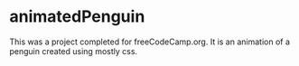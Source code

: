# animatedPenguin

This was a project completed for freeCodeCamp.org. It is an animation of a penguin created using mostly css.
